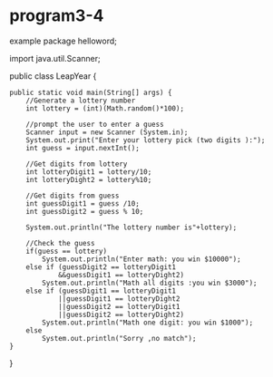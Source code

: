 # program3-4
example
package helloword;

import java.util.Scanner;

public class LeapYear {

	public static void main(String[] args) {
		//Generate a lottery number 
		int lottery = (int)(Math.random()*100);
		
		//prompt the user to enter a guess
		Scanner input = new Scanner (System.in);
		System.out.print("Enter your lottery pick (two digits ):");
		int guess = input.nextInt();
		
		//Get digits from lottery
		int lotteryDigit1 = lottery/10;
		int lotteryDight2 = lottery%10;
		
		//Get digits from guess 
		int guessDigit1 = guess /10;
		int guessDigit2 = guess % 10;
		
		System.out.println("The lottery number is"+lottery);
		
		//Check the guess 
		if(guess == lottery)
			System.out.println("Enter math: you win $10000");
		else if (guessDigit2 == lotteryDigit1
				&&guessDigit1 == lotteryDight2)
			System.out.println("Math all digits :you win $3000");
		else if (guessDigit1 == lotteryDigit1
				||guessDigit1 == lotteryDight2
				||guessDigit2 == lotteryDigit1
				||guessDigit2 == lotteryDight2)
			System.out.println("Math one digit: you win $1000");
		else
			System.out.println("Sorry ,no match");
	}

}
